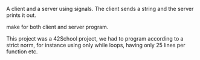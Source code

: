 A client and a server using signals. The client sends a string and the server prints it out.

make for both client and server program.

This project was a 42School project, we had to program according to a strict norm, for instance using only while loops, having only 25 lines per function etc.
